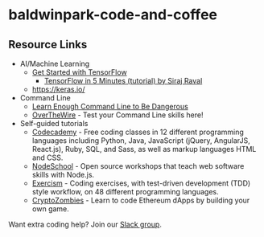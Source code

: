# baldwinpark-code-and-coffee

## Resource Links

* AI/Machine Learning
  * [Get Started with TensorFlow](https://www.tensorflow.org/tutorials/)
    * [TensorFlow in 5 Minutes (tutorial) by Siraj Raval](https://www.youtube.com/watch?v=2FmcHiLCwTU&vl=en)
  * https://keras.io/
* Command Line
  * [Learn Enough Command Line to Be Dangerous](https://www.learnenough.com/command-line-tutorial)
  * [OverTheWire](http://overthewire.org/wargames/bandit/bandit0.html) - Test your Command Line skills here!
* Self-guided tutorials
  * [Codecademy](https://www.codecademy.com/) - Free coding classes in 12 different programming languages including Python, Java, JavaScript (jQuery, AngularJS, React.js), Ruby, SQL, and Sass, as well as markup languages HTML and CSS.
  * [NodeSchool](https://nodeschool.io) - Open source workshops that teach web software skills with Node.js.
  * [Exercism](exercism.io) - Coding exercises, with test-driven development (TDD) style workflow, on 48 different programming languages.
  * [CryptoZombies](https://cryptozombies.io) - Learn to code Ethereum dApps by building your own game.

Want extra coding help? Join our [Slack group](https://learnteachcode.org/slack).
